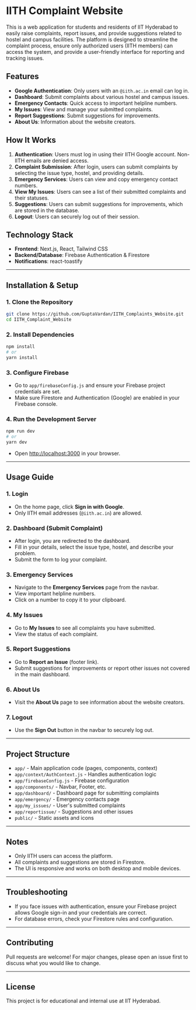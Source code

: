 # IITH Complaint Website

This is a web application for students and residents of IIT Hyderabad to easily raise complaints, report issues, and provide suggestions related to hostel and campus facilities. The platform is designed to streamline the complaint process, ensure only authorized users (IITH members) can access the system, and provide a user-friendly interface for reporting and tracking issues.

## Features

- **Google Authentication**: Only users with an `@iith.ac.in` email can log in.
- **Dashboard**: Submit complaints about various hostel and campus issues.
- **Emergency Contacts**: Quick access to important helpline numbers.
- **My Issues**: View and manage your submitted complaints.
- **Report Suggestions**: Submit suggestions for improvements.
- **About Us**: Information about the website creators.

## How It Works

1. **Authentication**: Users must log in using their IITH Google account. Non-IITH emails are denied access.
2. **Complaint Submission**: After login, users can submit complaints by selecting the issue type, hostel, and providing details.
3. **Emergency Services**: Users can view and copy emergency contact numbers.
4. **View My Issues**: Users can see a list of their submitted complaints and their statuses.
5. **Suggestions**: Users can submit suggestions for improvements, which are stored in the database.
6. **Logout**: Users can securely log out of their session.

## Technology Stack

- **Frontend**: Next.js, React, Tailwind CSS
- **Backend/Database**: Firebase Authentication & Firestore
- **Notifications**: react-toastify

---

## Installation & Setup

### 1. Clone the Repository

```bash
git clone https://github.com/GuptaVardan/IITH_Complaints_Website.git
cd IITH_Complaint_Website
```

### 2. Install Dependencies

```bash
npm install
# or
yarn install
```

### 3. Configure Firebase

- Go to `app/firebaseConfig.js` and ensure your Firebase project credentials are set.
- Make sure Firestore and Authentication (Google) are enabled in your Firebase console.

### 4. Run the Development Server

```bash
npm run dev
# or
yarn dev
```

- Open [http://localhost:3000](http://localhost:3000) in your browser.

---

## Usage Guide

### 1. Login

- On the home page, click **Sign in with Google**.
- Only IITH email addresses (`@iith.ac.in`) are allowed.

### 2. Dashboard (Submit Complaint)

- After login, you are redirected to the dashboard.
- Fill in your details, select the issue type, hostel, and describe your problem.
- Submit the form to log your complaint.

### 3. Emergency Services

- Navigate to the **Emergency Services** page from the navbar.
- View important helpline numbers.
- Click on a number to copy it to your clipboard.

### 4. My Issues

- Go to **My Issues** to see all complaints you have submitted.
- View the status of each complaint.

### 5. Report Suggestions

- Go to **Report an Issue** (footer link).
- Submit suggestions for improvements or report other issues not covered in the main dashboard.

### 6. About Us

- Visit the **About Us** page to see information about the website creators.

### 7. Logout

- Use the **Sign Out** button in the navbar to securely log out.

---

## Project Structure

- `app/` - Main application code (pages, components, context)
- `app/context/AuthContext.js` - Handles authentication logic
- `app/firebaseConfig.js` - Firebase configuration
- `app/components/` - Navbar, Footer, etc.
- `app/dashboard/` - Dashboard page for submitting complaints
- `app/emergency/` - Emergency contacts page
- `app/my_issues/` - User's submitted complaints
- `app/reportissue/` - Suggestions and other issues
- `public/` - Static assets and icons

---

## Notes

- Only IITH users can access the platform.
- All complaints and suggestions are stored in Firestore.
- The UI is responsive and works on both desktop and mobile devices.

---

## Troubleshooting

- If you face issues with authentication, ensure your Firebase project allows Google sign-in and your credentials are correct.
- For database errors, check your Firestore rules and configuration.

---

## Contributing

Pull requests are welcome! For major changes, please open an issue first to discuss what you would like to change.

---

## License

This project is for educational and internal use at IIT Hyderabad.
